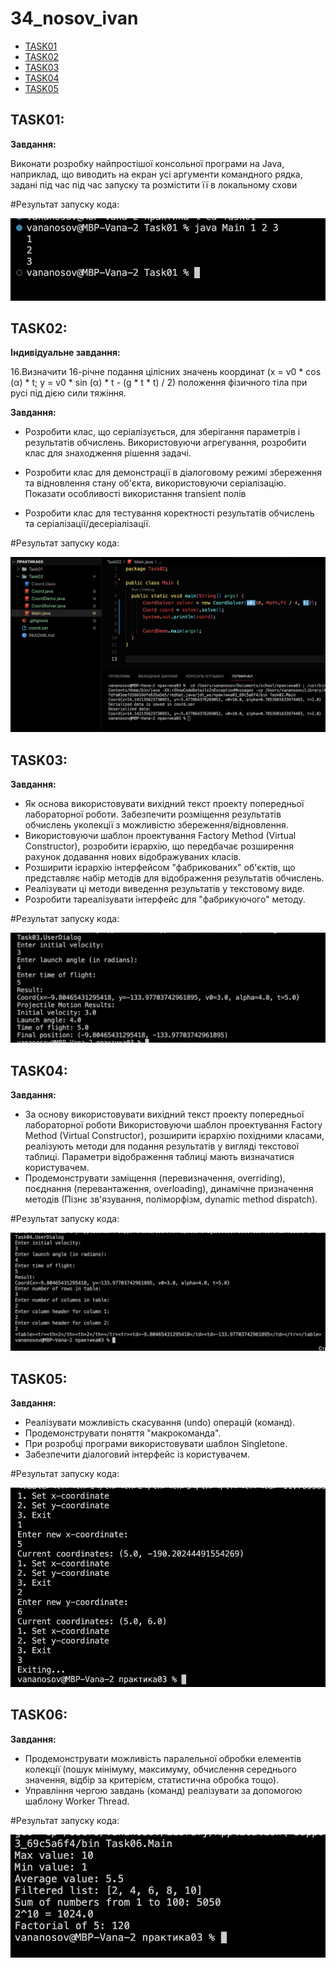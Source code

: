 # 34_nosov_ivan

+ [TASK01](#TASK01)
+ [TASK02](#TASK02)
+ [TASK03](#TASK03)
+ [TASK04](#TASK04)
+ [TASK05](#TASK05)

## TASK01:
**Завдання:**

Виконати розробку найпростішої консольної програми на Java,
наприклад, що виводить на екран усі аргументи командного рядка, задані під час
під час запуску та розмістити її в локальному схови

#Результат запуску кода: 

![](ResultImg/Task01Img/Res.png)

## TASK02:
**Індивідуальне завдання:**

16.Визначити 16-річне подання цілісних значень координат (x = v0 * cos (α) * t;
y = v0 * sin (α) * t - (g * t * t) / 2) положення фізичного тіла при русі під дією
сили тяжіння.

**Завдання:**

- Розробити клас, що серіалізується, для зберігання параметрів і результатів
обчислень.
Використовуючи агрегування, розробити клас для знаходження рішення
задачі. 

- Розробити клас для демонстрації в діалоговому режимі збереження та
відновлення стану об'єкта, використовуючи серіалізацію. Показати особливості
використання transient полів

- Розробити клас для тестування коректності результатів обчислень та
серіалізації/десеріалізації.

#Результат запуску кода:

![](ResultImg/Task02Img/Res.png)

## TASK03:

**Завдання:**

- Як основа використовувати вихідний текст проекту попередньої лабораторної роботи. Забезпечити розміщення результатів обчислень уколекції з можливістю збереження/відновлення.
- Використовуючи шаблон проектування Factory Method (Virtual Constructor), розробити ієрархію, що передбачає розширення рахунок додавання
нових відображуваних класів.
- Розширити ієрархію інтерфейсом "фабрикованих" об'єктів, що представляє набір методів для відображення результатів обчислень.
- Реалізувати ці методи виведення результатів у текстовому виде.
- Розробити тареалізувати інтерфейс для "фабрикуючого" методу.

#Результат запуску кода: 

![](ResultImg/Task03Img/Res.png)

## TASK04:

**Завдання:**

- За основу використовувати вихідний текст проекту попередньої лабораторної роботи Використовуючи шаблон проектування Factory Method
(Virtual Constructor), розширити ієрархію похідними класами, реалізують методи для подання результатів у вигляді текстової
таблиці. Параметри відображення таблиці мають визначатися користувачем.
- Продемонструвати заміщення (перевизначення, overriding), поєднання (перевантаження, overloading), динамічне призначення методів
(Пізнє зв'язування, поліморфізм, dynamic method dispatch).

#Результат запуску кода: 

![](ResultImg/Task04Img/Res.png)

## TASK05:

**Завдання:**

- Реалізувати можливість скасування (undo) операцій (команд).
- Продемонструвати поняття "макрокоманда".
- При розробці програми використовувати шаблон Singletone.
- Забезпечити діалоговий інтерфейс із користувачем.

#Результат запуску кода: 

![](ResultImg/Task05Img/Res.png)

## TASK06:

**Завдання:**

- Продемонструвати можливість паралельної обробки елементів колекції (пошук мінімуму, максимуму, обчислення середнього значення, відбір за критерієм, статистична обробка тощо).
- Управління чергою завдань (команд) реалізувати за допомогою шаблону Worker Thread.

#Результат запуску кода: 

![](ResultImg/Task06Img/Res.png)